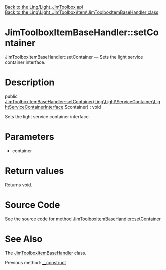 [Back to the Ling/Light_JimToolbox api](https://github.com/lingtalfi/Light_JimToolbox/blob/master/doc/api/Ling/Light_JimToolbox.md)<br>
[Back to the Ling\Light_JimToolbox\Item\JimToolboxItemBaseHandler class](https://github.com/lingtalfi/Light_JimToolbox/blob/master/doc/api/Ling/Light_JimToolbox/Item/JimToolboxItemBaseHandler.md)


JimToolboxItemBaseHandler::setContainer
================



JimToolboxItemBaseHandler::setContainer — Sets the light service container interface.




Description
================


public [JimToolboxItemBaseHandler::setContainer](https://github.com/lingtalfi/Light_JimToolbox/blob/master/doc/api/Ling/Light_JimToolbox/Item/JimToolboxItemBaseHandler/setContainer.md)([Ling\Light\ServiceContainer\LightServiceContainerInterface](https://github.com/lingtalfi/Light/blob/master/doc/api/Ling/Light/ServiceContainer/LightServiceContainerInterface.md) $container) : void




Sets the light service container interface.




Parameters
================


- container

    


Return values
================

Returns void.








Source Code
===========
See the source code for method [JimToolboxItemBaseHandler::setContainer](https://github.com/lingtalfi/Light_JimToolbox/blob/master/Item/JimToolboxItemBaseHandler.php#L39-L42)


See Also
================

The [JimToolboxItemBaseHandler](https://github.com/lingtalfi/Light_JimToolbox/blob/master/doc/api/Ling/Light_JimToolbox/Item/JimToolboxItemBaseHandler.md) class.

Previous method: [__construct](https://github.com/lingtalfi/Light_JimToolbox/blob/master/doc/api/Ling/Light_JimToolbox/Item/JimToolboxItemBaseHandler/__construct.md)<br>

